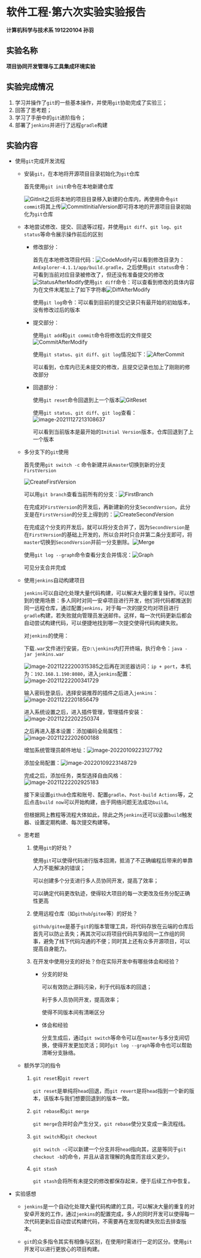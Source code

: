 # 软件工程·第六次实验实验报告

**计算机科学与技术系 191220104 孙羽**

## 实验名称

**项目协同开发管理与工具集成环境实验**

## 实验完成情况

1. 学习并操作了`git`的一些基本操作，并使用`git`协助完成了实验三；
2. 回答了思考题；
3. 学习了手册中的`git`进阶指令；
4. 部署了`jenkins`并进行了远程`gradle`构建

## 实验内容

* 使用`git`完成开发流程

  * 安装`git`，在本地将开源项目目录初始化为`git`仓库

    首先使用`git init`命令在本地新建仓库

    ![GitInit](ref/GitInit.png)之后将本地的项目目录移入新建的仓库内，再使用命令`git commit`将其上传![CommitInitialVersion](ref/CommitInitialVersion.png)即可将本地的开源项目目录初始化为`git`仓库

  * 本地尝试修改、提交、回退等过程，并使用`git diff`、`git log`、`git status`等命令展示操作前后的区别

    * 修改部分：

      首先在本地修改项目代码：![CodeModify](ref/CodeModify.png)可以看到修改目录为：`AnExplorer-4.1.1/app/build.gradle`，之后使用`git status`命令：可看到当前对应目录被修改了，但还没有准备提交的修改![StatusAfterModify](ref/StatusAfterModify.png)使用`git diff`命令：可以查看到修改的具体内容为在文件末尾加上了如下字符串![DiffAfterModify](ref/DiffAfterModify.png)

      使用`git log`命令：可以看到目前的提交记录只有最开始的初始版本，没有修改过后的版本

    * 提交部分：

      使用`git add`和`git commit`命令将修改后的文件提交![CommitAfterModify](ref/CommitAfterModify.png)

      使用`git status`、`git diff`、`git log`情况如下：![AfterCommit](ref/AfterCommit.png)

      可以看到，仓库内已无未提交的修改，且提交记录也加上了刚刚的修改部分

    * 回退部分：

      使用`git reset`命令回退到上一个版本![GitReset](ref/GitReset.png)

      使用`git status`、`git diff`、`git log`查看：![image-20211127213108637](ref/image-20211127213108637.png)

      可以看到当前版本是最开始的`Initial Version`版本，仓库回退到了上一个版本

  * 多分支下的`git`使用

    首先使用`git switch -c` 命令新建并从`master`切换到新的分支`FirstVersion`

    ![CreateFirstVersion](ref/CreateFirstVersion.png)

    可以用`git branch`查看当前所有的分支：![FirstBranch](ref/FirstBranch.png)

    在完成对`FirstVersion`的开发后，再新建新的分支`SecondVersion`，此分支是在`FirstVersion`的分支上得到的：![CreateSecondVersion](ref/CreateSecondVersion.png)

    在完成这个分支的开发后，就可以将分支合并了，因为`SecondVersion`是在`FirstVersion`的基础上开发的，所以合并时只合并第二条分支即可，将`master`切换到`SecondVersion`并前一分支删除。![Merge](ref/Merge.png)

    使用`git log --graph`命令查看分支合并情况：![Graph](ref/Graph.png)
  
    可见分支合并完成
    
  * 使用`jenkins`自动构建项目
  
    `jenkins`可以自动化处理大量代码构建，可以解决大量的重复操作。可以想到的使用场景：多人同时对同一安卓项目进行开发，他们将代码都推送到同一远程仓库，通过配置`jenkins`，对于每一次的提交均对项目进行`gradle`构建，若失败就向管理员发送邮件。这样，每一次代码更新后都会自动尝试构建代码，可以便捷地找到哪一次提交使得代码构建失败。
  
    对`jenkins`的使用：
  
    下载`.war`文件进行安装，在`D:\jenkins`内打开终端，执行命令：`java -jar jenkins.war`
  
    ![image-20211222200315385](ref/image-20211222200315385.png)之后再在浏览器访问：`ip + port`，本机为：`192.168.1.190:8080`，进入`jenkins`配置：![image-20211222200341729](ref/image-20211222200341729.png)
  
    输入密码登录后，选择安装推荐的插件之后进入`jenkins`：![image-20211222201856479](ref/image-20211222201856479.png)
  
    进入系统设置之后，进入插件管理，管理插件安装：![image-20211222202250374](ref/image-20211222202250374.png)
  
    之后再进入基本设置：添加编码全局属性：![image-20211222202600188](ref/image-20211222202600188.png)
    
    增加系统管理员邮件地址：![image-20220109223127792](ref/image-20220109223127792.png)
    
    添加全局配置：![image-20220109223148729](ref/image-20220109223148729.png)
    
    完成之后，添加任务，类型选择自由风格：![image-20211222202925183](ref/image-20211222202925183.png)
    
    接下来设置`github`仓库和账号、配置`gradle`、`Post-build Actions`等，之后点击`build now`可以开始构建，由于网络问题无法成功`build`。
    
    但根据网上教程等流程大体如此，除此之外`jenkins`还可以设置`build`触发器、设置定期构建、每次提交构建等。
    
  * 思考题
  
    1. 使用`git`的好处？
  
       使用`git`可以使得代码进行版本回溯，抵消了不正确编程后带来的单靠人力不能解决的错误；
  
       可以创建多个分支进行多人员协同开发，提高了效率；
  
       可以确定代码更改轨迹，使得较大项目的每一次更改及任务分配正确性更高
  
    2. 使用远程仓库（如`github`/`gitee`等）的好处？
  
       `github/gitee`是基于`git`的版本管理工具，将代码存放在云端的仓库后首先可以防止丢失；再其次可以将项目代码共享给同一工作组的同事，避免了线下代码沟通的不便；同时其上还有众多开源项目，可以提高自身能力。
  
    3. 在开发中使用分支的好处？你在实际开发中有哪些体会和经验？
  
       * 分支的好处
  
         可以有效防止源码污染，利于代码版本的回退；
  
         利于多人员协同开发，提高效率；
  
         使得不同版本间有清晰区分
  
       * 体会和经验
  
         分支生成后，通过`git switch`等命令可以在`master`与多分支间切换，使得开发更加灵活；同时`git log --graph`等命令也可以帮助清晰分支脉络。
  
  * 额外学习的指令
  
    1. `git reset`和`git revert`
  
       `git reset`是单纯将`head`回退，而`git revert`是将`head`指到一个新的版本，该版本与我们想要回退到的版本一致。
  
    2. `git rebase`和`git merge`
  
       `git merge`合并时会产生分叉，`git rebase`使分叉变成一条流程线。
  
    3. `git switch`和`git checkout`
  
       `git switch -c`可以新建一个分支并将`head`指向其，这是等同于`git checkout -b`的命令，并且从语言理解的角度而言歧义更少。
  
    4. `git stash`
  
       `git stash`会将所有未提交的修改都保存起来，便于后续工作中恢复。
  
* 实验感想

  * `jenkins`是一个自动化处理大量代码构建的工具，可以解决大量的重复的对安卓开发的工作，通过`jenkins`的配置完成，多人的同时开发可以使得每一次代码更新后自动尝试构建代码，不需要再在发现构建失败后去排查版本。

  * `git`的众多指令其实有相像与区别，在使用时需进行一定的区分。使用`git`开发可以进行更放心的项目构建。


